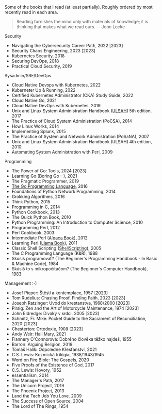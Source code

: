 Some of the books that I read (at least partially). Roughly ordered by most recently read in each area.

> Reading furnishes the mind only with materials of knowledge; it is thinking that makes what we read ours. -- John Locke

Security

* Navigating the Cybersecurity Career Path, 2022 [2023]
* Security Chaos Engineering, 2023 [2023]
* Kubernetes Security, 2018
* Securing DevOps, 2018
* Practical Cloud Security, 2019

Sysadmin/SRE/DevOps

* Cloud Native Devops with Kubernetes, 2022
* Kuberneter Up & Running, 2022
* Certified Kubernetes Administrator (CKA) Study Guide, 2022
* Cloud Native Go, 2021
* Cloud Native DevOps with Kubernetes, 2019
* Unix and Linux System Administration Handbook ([ULSAH](https://admin.com/)) 5th edition, 2017
* The Practice of Cloud System Administration (PoCSA), 2014
* How Linux Works, 2014
* Implementing Splunk, 2015
* The Practice of System and Network Administration (PoSaNA), 2007
* Unix and Linux System Administration Handbook (ULSAH) 4th edition, 2010
* Automating System Administration with Perl, 2009

Programming

* The Power of Go: Tools, 2024 [2023]
* Learning Go (Boring Go :-), 2021
* The Pragmatic Programmer, 2019
* [The Go Programming Language](https://www.gopl.io/), 2016
* Foundations of Python Network Programming, 2014
* Grokking Algorithms, 2016
* Think Python, 2015
* Programming in C, 2014
* Python Cookbook, 2013
* The Quick Python Book, 2010
* Python Programming: An Introduction to Computer Science, 2010
* Programming Perl, 2012
* Perl Cookbook, 2003
* Intermediate Perl ([Alpaca Book](https://wiki.reisinge.net/AlpacaBook)), 2012
* Learning Perl ([Llama Book](https://wiki.reisinge.net/LlamaBook)), 2011
* Classic Shell Scripting ([ShellScripting](https://wiki.reisinge.net/ShellScripting)), 2005
* The C Programming Language (K&R), 1988
* Skúsiš programovať? (The Beginner's Programming Handbook - In Basic & Machine Code), 1984
* Skúsiš to s mikropočítačom? (The Beginner's Computer Handbook), 1983

Management :-)

* Josef Pieper: Štěstí a kontemplace, 1957 [2023]
* Tom Rudelius: Chasing Proof, Finding Faith, 2023 [2023]
* Joseph Ratzinger: Uvod do krestanstva, 1968/2000 [2023]
* Pirsig: Zen and the Art of Motorcycle Maintenance, 1974 [2023]
* John Eldredge: Divoký v srdci, 2005 [2023]
* Schmitz, Fr. Mike: Pocket Guide to the Sacrament of Reconciliation, 2020 [2023]
* Chesterton: Ortodoxie, 1908 [2023]
* Andy Weir: Hail Mary, 2021
* Flannery O'Connorová: Dobrého člověka těžko najdeš, 1955
* Barron: Arguing Religion, 2018
* Tomáš Halík: Odpoledne Křesťanství, 2021
* C.S. Lewis: Kozmická trilógia, 1938/1943/1945
* Word on Fire Bible: The Gospels, 2020
* Five Proofs of the Existence of God, 2017
* C.S. Lewis: Hovory, 1952
* essentialism, 2014
* The Manager's Path, 2017
* The Unicorn Project, 2019
* The Phoenix Project, 2013
* Land the Tech Job You Love, 2009
* The Success of Open Source, 2004
* The Lord of The Rings, 1954
